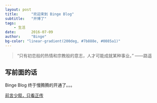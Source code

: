 ```yaml
---
layout: post
title:      "欢迎来到 Binge Blog"
subtitle:   "开博了"
tags:       
    - 生活
date:       2016-07-09
author:     "Binge"
bg-color: "linear-gradient(200deg, #7b888e, #0085a1)"
---
```



>  “只有初恋般的热情和宗教般的意志，人才可能成就某种事业。”
>                                                   ——路遥


## 写前面的话

Binge Blog 终于慢腾腾的开通了。。。

[前言少叙，只看正传 ](#build)


